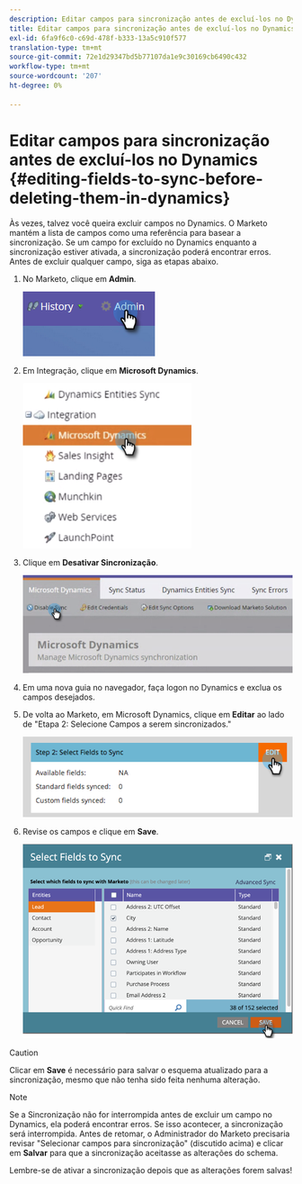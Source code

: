 ```yaml
---
description: Editar campos para sincronização antes de excluí-los no Dynamics - Marketo Docs - Documentação do produto
title: Editar campos para sincronização antes de excluí-los no Dynamics
exl-id: 6fa9f6c0-c69d-478f-b333-13a5c910f577
translation-type: tm+mt
source-git-commit: 72e1d29347bd5b77107da1e9c30169cb6490c432
workflow-type: tm+mt
source-wordcount: '207'
ht-degree: 0%

---
```


# Editar campos para sincronização antes de excluí-los no Dynamics {#editing-fields-to-sync-before-deleting-them-in-dynamics}

Às vezes, talvez você queira excluir campos no Dynamics. O Marketo mantém a lista de campos como uma referência para basear a sincronização. Se um campo for excluído no Dynamics enquanto a sincronização estiver ativada, a sincronização poderá encontrar erros. Antes de excluir qualquer campo, siga as etapas abaixo.

1. No Marketo, clique em **Admin**.

   ![](assets/sync-before-deleting-them-in-dynamics-1.png)

1. Em Integração, clique em **Microsoft Dynamics**.

   ![](assets/sync-before-deleting-them-in-dynamics-2.png)

1. Clique em **Desativar Sincronização**.

   ![](assets/sync-before-deleting-them-in-dynamics-3.png)

1. Em uma nova guia no navegador, faça logon no Dynamics e exclua os campos desejados.

1. De volta ao Marketo, em Microsoft Dynamics, clique em **Editar** ao lado de &quot;Etapa 2: Selecione Campos a serem sincronizados.&quot;

   ![](assets/sync-before-deleting-them-in-dynamics-4.png)

1. Revise os campos e clique em **Save**.

   ![](assets/sync-before-deleting-them-in-dynamics-5.png)

>[!CAUTION]
>
>Clicar em **Save** é necessário para salvar o esquema atualizado para a sincronização, mesmo que não tenha sido feita nenhuma alteração.

>[!NOTE]
>
>Se a Sincronização não for interrompida antes de excluir um campo no Dynamics, ela poderá encontrar erros. Se isso acontecer, a sincronização será interrompida. Antes de retomar, o Administrador do Marketo precisaria revisar &quot;Selecionar campos para sincronização&quot; (discutido acima) e clicar em **Salvar** para que a sincronização aceitasse as alterações do schema.

Lembre-se de ativar a sincronização depois que as alterações forem salvas!
